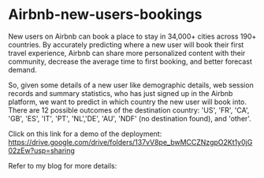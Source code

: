 # Airbnb-new-users-bookings
New users on Airbnb can book a place to stay in 34,000+ cities across 190+ countries. By accurately predicting where a new user will book their first travel experience, Airbnb can share more personalized content with their community, decrease the average time to first booking, and better forecast demand. 

So, given some details of a new user like demographic details, web session records and summary statistics, who has just signed up in the Airbnb platform, we want to predict in which country the new user will book into. There are 12 possible outcomes of the destination country: 'US', 'FR', 'CA', 'GB', 'ES', 'IT', 'PT', 'NL','DE', 'AU', 'NDF' (no destination found), and 'other'. 

Click on this link for a demo of the deployment: https://drive.google.com/drive/folders/137vV8pe_bwMCCZNzgpO2Kt1y0jG02zEw?usp=sharing

Refer to my blog for more details:


